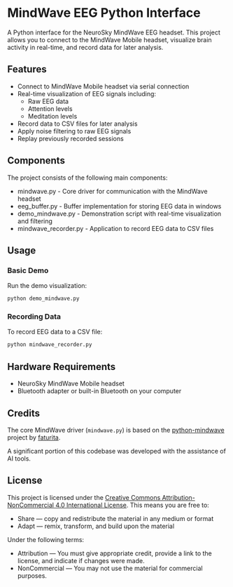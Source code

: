 # MindWave EEG Python Interface

A Python interface for the NeuroSky MindWave EEG headset. This project allows you to connect to the MindWave Mobile headset, visualize brain activity in real-time, and record data for later analysis.

## Features

- Connect to MindWave Mobile headset via serial connection
- Real-time visualization of EEG signals including:
  - Raw EEG data
  - Attention levels
  - Meditation levels
- Record data to CSV files for later analysis
- Apply noise filtering to raw EEG signals
- Replay previously recorded sessions

## Components

The project consists of the following main components:

- mindwave.py - Core driver for communication with the MindWave headset
- eeg_buffer.py - Buffer implementation for storing EEG data in windows
- demo_mindwave.py - Demonstration script with real-time visualization and filtering
- mindwave_recorder.py - Application to record EEG data to CSV files

## Usage

### Basic Demo

Run the demo visualization:

```bash
python demo_mindwave.py
```

### Recording Data

To record EEG data to a CSV file:

```bash
python mindwave_recorder.py
```

## Hardware Requirements

- NeuroSky MindWave Mobile headset
- Bluetooth adapter or built-in Bluetooth on your computer

## Credits

The core MindWave driver (`mindwave.py`) is based on the [python-mindwave](https://github.com/faturita/python-mindwave) project by [faturita](https://github.com/faturita).

A significant portion of this codebase was developed with the assistance of AI tools.

## License

This project is licensed under the [Creative Commons Attribution-NonCommercial 4.0 International License](https://creativecommons.org/licenses/by-nc/4.0/). This means you are free to:

- Share — copy and redistribute the material in any medium or format
- Adapt — remix, transform, and build upon the material

Under the following terms:

- Attribution — You must give appropriate credit, provide a link to the license, and indicate if changes were made.
- NonCommercial — You may not use the material for commercial purposes.
